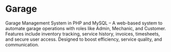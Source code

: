 # Garage
Garage Management System in PHP and MySQL – A web-based system to automate garage operations with roles like Admin, Mechanic, and Customer. Features include inventory tracking, service history, invoices, timesheets, and secure user access. Designed to boost efficiency, service quality, and communication.
